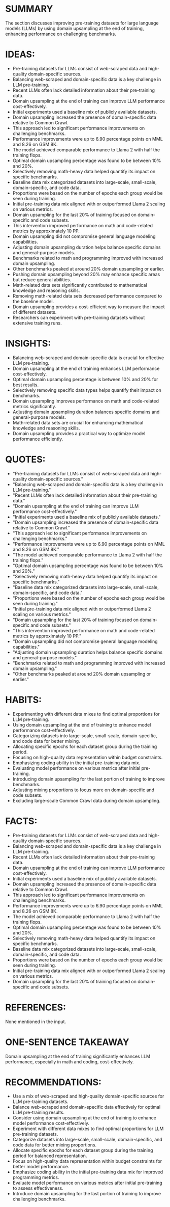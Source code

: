 # SUMMARY
The section discusses improving pre-training datasets for large language models (LLMs) by using domain upsampling at the end of training, enhancing performance on challenging benchmarks.

# IDEAS:
- Pre-training datasets for LLMs consist of web-scraped data and high-quality domain-specific sources.
- Balancing web-scraped and domain-specific data is a key challenge in LLM pre-training.
- Recent LLMs often lack detailed information about their pre-training data.
- Domain upsampling at the end of training can improve LLM performance cost-effectively.
- Initial experiments used a baseline mix of publicly available datasets.
- Domain upsampling increased the presence of domain-specific data relative to Common Crawl.
- This approach led to significant performance improvements on challenging benchmarks.
- Performance improvements were up to 6.90 percentage points on MML and 8.26 on GSM 8K.
- The model achieved comparable performance to Llama 2 with half the training flops.
- Optimal domain upsampling percentage was found to be between 10% and 20%.
- Selectively removing math-heavy data helped quantify its impact on specific benchmarks.
- Baseline data mix categorized datasets into large-scale, small-scale, domain-specific, and code data.
- Proportions were based on the number of epochs each group would be seen during training.
- Initial pre-training data mix aligned with or outperformed Llama 2 scaling on various metrics.
- Domain upsampling for the last 20% of training focused on domain-specific and code subsets.
- This intervention improved performance on math and code-related metrics by approximately 10 PP.
- Domain upsampling did not compromise general language modeling capabilities.
- Adjusting domain upsampling duration helps balance specific domains and general-purpose models.
- Benchmarks related to math and programming improved with increased domain upsampling.
- Other benchmarks peaked at around 20% domain upsampling or earlier.
- Pushing domain upsampling beyond 20% may enhance specific areas but reduce general abilities.
- Math-related data sets significantly contributed to mathematical knowledge and reasoning skills.
- Removing math-related data sets decreased performance compared to the baseline model.
- Domain upsampling provides a cost-efficient way to measure the impact of different datasets.
- Researchers can experiment with pre-training datasets without extensive training runs.

# INSIGHTS:
- Balancing web-scraped and domain-specific data is crucial for effective LLM pre-training.
- Domain upsampling at the end of training enhances LLM performance cost-effectively.
- Optimal domain upsampling percentage is between 10% and 20% for best results.
- Selectively removing specific data types helps quantify their impact on benchmarks.
- Domain upsampling improves performance on math and code-related metrics significantly.
- Adjusting domain upsampling duration balances specific domains and general-purpose models.
- Math-related data sets are crucial for enhancing mathematical knowledge and reasoning skills.
- Domain upsampling provides a practical way to optimize model performance efficiently.

# QUOTES:
- "Pre-training datasets for LLMs consist of web-scraped data and high-quality domain-specific sources."
- "Balancing web-scraped and domain-specific data is a key challenge in LLM pre-training."
- "Recent LLMs often lack detailed information about their pre-training data."
- "Domain upsampling at the end of training can improve LLM performance cost-effectively."
- "Initial experiments used a baseline mix of publicly available datasets."
- "Domain upsampling increased the presence of domain-specific data relative to Common Crawl."
- "This approach led to significant performance improvements on challenging benchmarks."
- "Performance improvements were up to 6.90 percentage points on MML and 8.26 on GSM 8K."
- "The model achieved comparable performance to Llama 2 with half the training flops."
- "Optimal domain upsampling percentage was found to be between 10% and 20%."
- "Selectively removing math-heavy data helped quantify its impact on specific benchmarks."
- "Baseline data mix categorized datasets into large-scale, small-scale, domain-specific, and code data."
- "Proportions were based on the number of epochs each group would be seen during training."
- "Initial pre-training data mix aligned with or outperformed Llama 2 scaling on various metrics."
- "Domain upsampling for the last 20% of training focused on domain-specific and code subsets."
- "This intervention improved performance on math and code-related metrics by approximately 10 PP."
- "Domain upsampling did not compromise general language modeling capabilities."
- "Adjusting domain upsampling duration helps balance specific domains and general-purpose models."
- "Benchmarks related to math and programming improved with increased domain upsampling."
- "Other benchmarks peaked at around 20% domain upsampling or earlier."

# HABITS:
- Experimenting with different data mixes to find optimal proportions for LLM pre-training.
- Using domain upsampling at the end of training to enhance model performance cost-effectively.
- Categorizing datasets into large-scale, small-scale, domain-specific, and code data for better mixing.
- Allocating specific epochs for each dataset group during the training period.
- Focusing on high-quality data representation within budget constraints.
- Emphasizing coding ability in the initial pre-training data mix.
- Evaluating model performance on various metrics after initial pre-training.
- Introducing domain upsampling for the last portion of training to improve benchmarks.
- Adjusting mixing proportions to focus more on domain-specific and code subsets.
- Excluding large-scale Common Crawl data during domain upsampling.

# FACTS:
- Pre-training datasets for LLMs consist of web-scraped data and high-quality domain-specific sources.
- Balancing web-scraped and domain-specific data is a key challenge in LLM pre-training.
- Recent LLMs often lack detailed information about their pre-training data.
- Domain upsampling at the end of training can improve LLM performance cost-effectively.
- Initial experiments used a baseline mix of publicly available datasets.
- Domain upsampling increased the presence of domain-specific data relative to Common Crawl.
- This approach led to significant performance improvements on challenging benchmarks.
- Performance improvements were up to 6.90 percentage points on MML and 8.26 on GSM 8K.
- The model achieved comparable performance to Llama 2 with half the training flops.
- Optimal domain upsampling percentage was found to be between 10% and 20%.
- Selectively removing math-heavy data helped quantify its impact on specific benchmarks.
- Baseline data mix categorized datasets into large-scale, small-scale, domain-specific, and code data.
- Proportions were based on the number of epochs each group would be seen during training.
- Initial pre-training data mix aligned with or outperformed Llama 2 scaling on various metrics.
- Domain upsampling for the last 20% of training focused on domain-specific and code subsets.

# REFERENCES:
None mentioned in the input.

# ONE-SENTENCE TAKEAWAY
Domain upsampling at the end of training significantly enhances LLM performance, especially in math and coding, cost-effectively.

# RECOMMENDATIONS:
- Use a mix of web-scraped and high-quality domain-specific sources for LLM pre-training datasets.
- Balance web-scraped and domain-specific data effectively for optimal LLM pre-training results.
- Consider using domain upsampling at the end of training to enhance model performance cost-effectively.
- Experiment with different data mixes to find optimal proportions for LLM pre-training datasets.
- Categorize datasets into large-scale, small-scale, domain-specific, and code data for better mixing proportions.
- Allocate specific epochs for each dataset group during the training period for balanced representation.
- Focus on high-quality data representation within budget constraints for better model performance.
- Emphasize coding ability in the initial pre-training data mix for improved programming metrics.
- Evaluate model performance on various metrics after initial pre-training to assess effectiveness.
- Introduce domain upsampling for the last portion of training to improve challenging benchmarks.